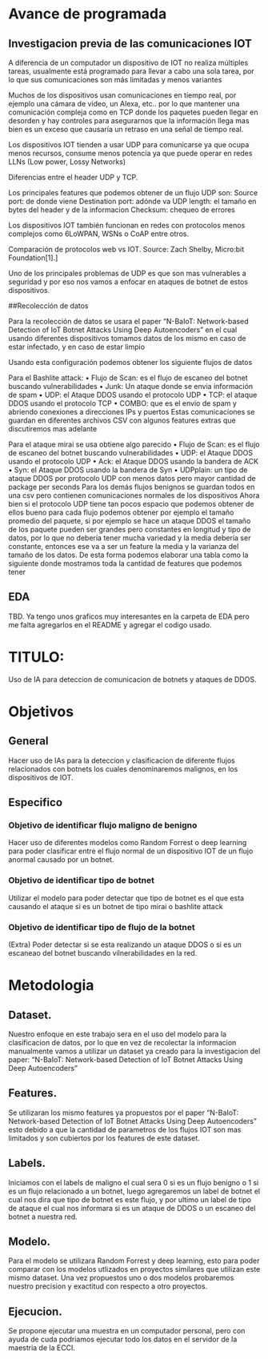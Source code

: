 

# Avance de programada

## Investigacion previa de las comunicaciones IOT

A diferencia de un computador un dispositivo de IOT no realiza múltiples tareas, usualmente está programado para llevar a cabo una sola tarea, por lo que sus comunicaciones son más limitadas y menos variantes

Muchos de los dispositivos usan comunicaciones en tiempo real, por ejemplo una cámara de video, un Alexa, etc.. por lo que mantener una comunicación compleja como en TCP donde los paquetes pueden llegar en desorden y hay controles para asegurarnos que la información llega mas bien es un exceso que causaría un retraso en una señal de tiempo real.

Los dispositivos IOT tienden a usar UDP para comunicarse ya que ocupa menos recursos, consume menos potencia ya que puede operar en redes  LLNs (Low power, Lossy Networks)


 
Diferencias entre el header UDP y TCP.


Los principales features que podemos obtener de un flujo UDP son:
	Source port: de donde viene
	Destination port: adónde va
	UDP length: el tamaño en bytes del header y de la informacion
	Checksum: chequeo de errores


Los dispositivos IOT también funcionan en redes con protocolos menos complejos como 6LoWPAN, WSNs o CoAP entre otros.


 

Comparación de protocolos web vs IOT. Source: Zach Shelby, Micro:bit Foundation[1].]

Uno de los principales problemas de UDP es que son mas vulnerables a seguridad y por eso nos vamos a enfocar en ataques de botnet de estos dispositivos.


##Recolección de datos 

Para la recolección de datos se usara el paper “N-BaIoT: Network-based Detection of IoT Botnet Attacks Using Deep Autoencoders” en el cual usando diferentes dispositivos tomamos datos de los mismo en caso de estar infectado, y en caso de estar limpio
 

Usando esta configuración podemos obtener los siguiente flujos de datos

Para el Bashlite attack:
•	Flujo de Scan: es el flujo de escaneo del botnet buscando vulnerabilidades
•	Junk: Un ataque donde se envia información de spam
•	UDP:  el Ataque DDOS usando el protocolo UDP
•	TCP: el ataque DDOS usando el protocolo TCP
•	COMBO: que es el envio de spam y abriendo conexiones a direcciones IPs y puertos
Estas comunicaciones se guardan en diferentes archivos CSV con algunos features extras que discutiremos mas adelante
 

Para el ataque mirai se usa obtiene algo parecido
•	Flujo de Scan: es el flujo de escaneo del botnet buscando vulnerabilidades
•	UDP:  el Ataque DDOS usando el protocolo UDP
•	Ack:  el Ataque DDOS usando la bandera de  ACK
•	Syn:  el Ataque DDOS usando la bandera de  Syn
•	UDPplain: un tipo de ataque DDOS por protocolo UDP con menos datos pero mayor cantidad de package per seconds
Para los demás flujos benignos se guardan todos en una csv pero contienen comunicaciones normales de los dispositivos
Ahora bien si el protocolo UDP tiene tan pocos espacio que podemos obtener de ellos bueno para cada flujo podemos obtener por ejemplo el tamaño promedio del paquete, si por ejemplo se hace un ataque DDOS el tamaño de los paquete pueden ser grandes pero constantes en longitud y tipo de datos, por lo que no debería tener mucha variedad y la media debería ser constante, entonces ese va a ser un feature la media y la varianza del tamaño de los datos.
De esta forma podemos elaborar una tabla como la siguiente donde mostramos toda la cantidad de features que podemos tener
 
## EDA
  TBD.
  Ya tengo unos graficos muy interesantes en la carpeta de EDA pero me falta agregarlos en el README y agregar el codigo usado.
# TITULO:
  Uso de IA para deteccion de comunicacion de botnets y ataques de DDOS.

# Objetivos

## General
  Hacer uso de IAs para la deteccion y clasificacion de diferente flujos relacionados con botnets los cuales denominaremos malignos, en los dispositivos de IOT. 
  
## Especifico
  
  ### Objetivo de identificar flujo maligno de benigno
  Hacer uso de diferentes modelos como Random Forrest o deep learning para poder clasificar entre el flujo normal de un dispositivo IOT de un flujo anormal causado por un botnet.
  
  ### Objetivo de identificar tipo de botnet
  Utilizar el modelo para poder detectar que tipo de botnet es el que esta causando el ataque si es un botnet de tipo mirai o bashlite attack
  
  ### Objetivo de identificar tipo de flujo de la botnet
  (Extra) Poder detectar si se esta realizando un ataque DDOS o si es un escaneao del botnet buscando vilnerabilidades en la red.
  
# Metodologia

  ## Dataset.
   Nuestro enfoque en este trabajo sera en el uso del modelo para la clasificacion de datos, por lo que en vez de recolectar la informacion manualmente vamos a utilizar un dataset ya creado para la investigacion del paper: “N-BaIoT: Network-based Detection of IoT Botnet Attacks Using Deep Autoencoders” 
  
  ## Features.
  Se utilizaran los mismo features ya propuestos por el paper “N-BaIoT: Network-based Detection of IoT Botnet Attacks Using Deep Autoencoders” esto debido a que la cantidad de parametros de los flujos IOT son mas limitados y son cubiertos por los features de este dataset.  

  ## Labels.
   Iniciamos con el labels de maligno el cual sera 0 si es un flujo benigno o 1 si es un flujo relacionado a un botnet, luego agregaremos un label de botnet el cual nos dira que tipo de botnet es este flujo, y por ultimo un label de tipo de ataque el cual nos informara si es un ataque de DDOS o un escaneo del botnet a nuestra red.

  ## Modelo.
   Para el modelo se utilizara Random Forrest y deep learning, esto para poder comparar con los modelos utlizados en proyectos similares que utilizan este mismo dataset.    Una vez propuestos uno o dos modelos probaremos nuestro precision y exactitud con respecto a otro proyectos.
  
  ## Ejecucion.
  Se propone ejecutar una muestra en un computador personal, pero con ayuda de cuda podriamos ejecutar todo los datos en el servidor de la maestria de la ECCI.
